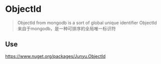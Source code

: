 # ObjectId
> ObjectId from mongodb is a sort of global unique identifier
> ObjectId 来自于mongodb，是一种可排序的全局唯一标识符
## Use
https://www.nuget.org/packages/Junyu.ObjectId
